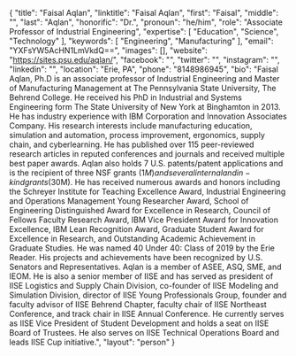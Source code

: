 {
  "title": "Faisal Aqlan",
  "linktitle": "Faisal Aqlan",
  "first": "Faisal",
  "middle": "",
  "last": "Aqlan",
  "honorific": "Dr.",
  "pronoun": "he/him",
  "role": "Associate Professor of Industrial Engineering",
  "expertise": [
    "Education",
    "Science",
    "Technology"
  ],
  "keywords": [
    "Engineering",
    "Manufacturing"
  ],
  "email": "YXFsYW5AcHN1LmVkdQ==",
  "images": [],
  "website": "https://sites.psu.edu/aqlan/",
  "facebook": "",
  "twitter": "",
  "instagram": "",
  "linkedin": "",
  "location": "Erie, PA",
  "phone": "8148986945",
  "bio": "Faisal Aqlan, Ph.D is an associate professor of Industrial Engineering and Master of Manufacturing Management at The Pennsylvania State University, The Behrend College. He received his PhD in Industrial and Systems Engineering form The State University of New York at Binghamton in 2013. He has industry experience with IBM Corporation and Innovation Associates Company. His research interests include manufacturing education, simulation and automation, process improvement, ergonomics, supply chain, and cyberlearning. He has published over 115 peer-reviewed research articles in reputed conferences and journals and received multiple best paper awards. Aqlan also holds 7 U.S. patents/patent applications and is the recipient of three NSF grants ($1M) and several internal and in-kind grants ($30M). He has received numerous awards and honors including the Schreyer Institute for Teaching Excellence Award, Industrial Engineering and Operations Management Young Researcher Award, School of Engineering Distinguished Award for Excellence in Research, Council of Fellows Faculty Research Award, IBM Vice President Award for Innovation Excellence, IBM Lean Recognition Award, Graduate Student Award for Excellence in Research, and Outstanding Academic Achievement in Graduate Studies. He was named 40 Under 40: Class of 2019 by the Erie Reader. His projects and achievements have been recognized by U.S. Senators and Representatives. Aqlan is a member of ASEE, ASQ, SME, and IEOM. He is also a senior member of IISE and has served as president of IISE Logistics and Supply Chain Division, co-founder of IISE Modeling and Simulation Division, director of IISE Young Professionals Group, founder and faculty advisor of IISE Behrend Chapter, faculty chair of IISE Northeast Conference, and track chair in IISE Annual Conference. He currently serves as IISE Vice President of Student Development and holds a seat on IISE Board of Trustees. He also serves on IISE Technical Operations Board and leads IISE Cup initiative.",
  "layout": "person"
}
